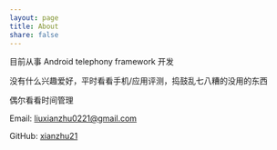 ```yaml
---
layout: page
title: About
share: false
---
```



目前从事 Android telephony framework 开发

没有什么兴趣爱好，平时看看手机/应用评测，捣鼓乱七八糟的没用的东西

偶尔看看时间管理



Email: liuxianzhu0221@gmail.com

GitHub: [xianzhu21](https://github.com/xianzhu21)
